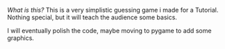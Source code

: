 *What is this?*
This is a very simplistic guessing game i made for a Tutorial.
Nothing special, but it will teach the audience some basics.

I will eventually polish the code, maybe moving to pygame to add some graphics.
